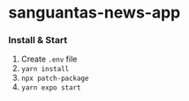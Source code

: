 # sanguantas-news-app

### Install & Start
1. Create ``.env`` file
2. ``yarn install``
3. ``npx patch-package``
4. ``yarn expo start``

